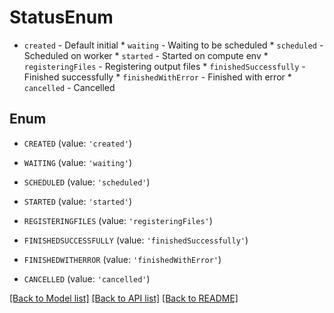 # StatusEnum

* `created` - Default initial * `waiting` - Waiting to be scheduled * `scheduled` - Scheduled on worker * `started` - Started on compute env * `registeringFiles` - Registering output files * `finishedSuccessfully` - Finished successfully * `finishedWithError` - Finished with error * `cancelled` - Cancelled

## Enum

* `CREATED` (value: `'created'`)

* `WAITING` (value: `'waiting'`)

* `SCHEDULED` (value: `'scheduled'`)

* `STARTED` (value: `'started'`)

* `REGISTERINGFILES` (value: `'registeringFiles'`)

* `FINISHEDSUCCESSFULLY` (value: `'finishedSuccessfully'`)

* `FINISHEDWITHERROR` (value: `'finishedWithError'`)

* `CANCELLED` (value: `'cancelled'`)

[[Back to Model list]](../README.md#documentation-for-models) [[Back to API list]](../README.md#documentation-for-api-endpoints) [[Back to README]](../README.md)


